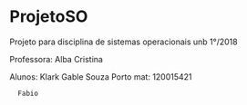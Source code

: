 # ProjetoSO
Projeto para disciplina de sistemas operacionais unb 1°/2018


Professora: Alba Cristina


Alunos: 
      Klark Gable Souza Porto mat: 120015421
      
      Fabio 
      
      
      
